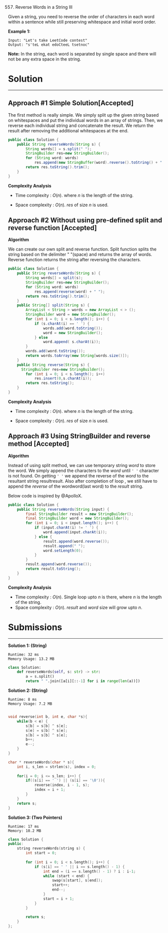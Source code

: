 557. Reverse Words in a String III

Given a string, you need to reverse the order of characters in each word within a sentence while still preserving whitespace and initial word order.

**Example 1:**
```
Input: "Let's take LeetCode contest"
Output: "s'teL ekat edoCteeL tsetnoc"
```

**Note:** In the string, each word is separated by single space and there will not be any extra space in the string.

# Solution
---
## Approach #1 Simple Solution[Accepted]
The first method is really simple. We simply split up the given string based on whitespaces and put the individual words in an array of strings. Then, we reverse each individual string and concatenate the result. We return the result after removing the additional whitespaces at the end.

```java
public class Solution {
    public String reverseWords(String s) {
        String words[] = s.split(" ");
        StringBuilder res=new StringBuilder();
        for (String word: words)
            res.append(new StringBuffer(word).reverse().toString() + " ");
        return res.toString().trim();
    }
}
```

**Complexity Analysis**

* Time complexity : $O(n)$. where $n$ is the length of the string.

* Space complexity : $O(n)$. $res$ of size $n$ is used.

## Approach #2 Without using pre-defined split and reverse function [Accepted]
**Algorithm**

We can create our own split and reverse function. Split function splits the string based on the delimiter " "(space) and returns the array of words. Reverse function returns the string after reversing the characters.

```java
public class Solution {
    public String reverseWords(String s) {
        String words[] = split(s);
        StringBuilder res=new StringBuilder();
        for (String word: words)
            res.append(reverse(word) + " ");
        return res.toString().trim();
    }
    public String[] split(String s) {
        ArrayList < String > words = new ArrayList < > ();
        StringBuilder word = new StringBuilder();
        for (int i = 0; i < s.length(); i++) {
            if (s.charAt(i) == ' ') {
                words.add(word.toString());
                word = new StringBuilder();
            } else
                word.append( s.charAt(i));
        }
        words.add(word.toString());
        return words.toArray(new String[words.size()]);
    }
    public String reverse(String s) {
      StringBuilder res=new StringBuilder();
        for (int i = 0; i < s.length(); i++)
            res.insert(0,s.charAt(i));
        return res.toString();
    }
}
```

**Complexity Analysis**

* Time complexity : $O(n)$. where $n$ is the length of the string.

* Space complexity : $O(n)$. $res$ of size $n$ is used.

## Approach #3 Using StringBuilder and reverse method [Accepted]
**Algorithm**

Instead of using split method, we can use temporary string $word$ to store the word. We simply append the characters to the $word$ until `' '` character is not found. On getting `' '` we append the reverse of the $word$ to the resultant string resultresult. Also after completion of loop , we still have to append the $reverse$ of the wordword(last word) to the $result$ string.

Below code is inspired by @ApolloX.

```java
public class Solution {
    public String reverseWords(String input) {
        final StringBuilder result = new StringBuilder();
        final StringBuilder word = new StringBuilder();
        for (int i = 0; i < input.length(); i++) {
            if (input.charAt(i) != ' ') {
                word.append(input.charAt(i));
            } else {
                result.append(word.reverse());
                result.append(" ");
                word.setLength(0);
            }
        }
        result.append(word.reverse());
        return result.toString();
    }
}
```

**Complexity Analysis**

* Time complexity : $O(n)$. Single loop upto $n$ is there, where $n$ is the length of the string.
* Space complexity : $O(n)$. $result$ and $word$ size will grow upto $n$.

# Submissions
---
**Solution 1: (String)**
```
Runtime: 32 ms
Memory Usage: 13.2 MB
```
```python
class Solution:
    def reverseWords(self, s: str) -> str:
        a = s.split()
        return " ".join([a[i][::-1] for i in range(len(a))])
```

**Solution 2: (String)**
```
Runtime: 8 ms
Memory Usage: 7.2 MB
```
```c

void reverse(int b, int e, char *s){
    while(b < e) {
        s[b] = s[b] ^ s[e];
        s[e] = s[b] ^ s[e];
        s[b] = s[b] ^ s[e];
        b++;
        e--;
    }
}

char * reverseWords(char * s){
    int i, s_len = strlen(s), index = 0;
    
    for(i = 0; i <= s_len; i++) {
        if((s[i] == ' ') || (s[i] == '\0')){
            reverse(index, i - 1, s);
            index = i + 1;
        }
    }
    return s;
}
```

**Solution 3: (Two Pointers)**
```
Runtime: 17 ms
Memory: 10.2 MB
```
```c++
class Solution {
public:
    string reverseWords(string s) {
        int start = 0;
        
        for (int i = 0; i < s.length(); i++) {
            if (s[i] == ' ' || i == s.length() - 1) {
                int end = (i == s.length() - 1) ? i : i-1;
                while (start < end) {
                    swap(s[start], s[end]);
                    start++;
                    end--;
                }
                start = i + 1;
            }
        }
        
        return s;
    }
};
```
